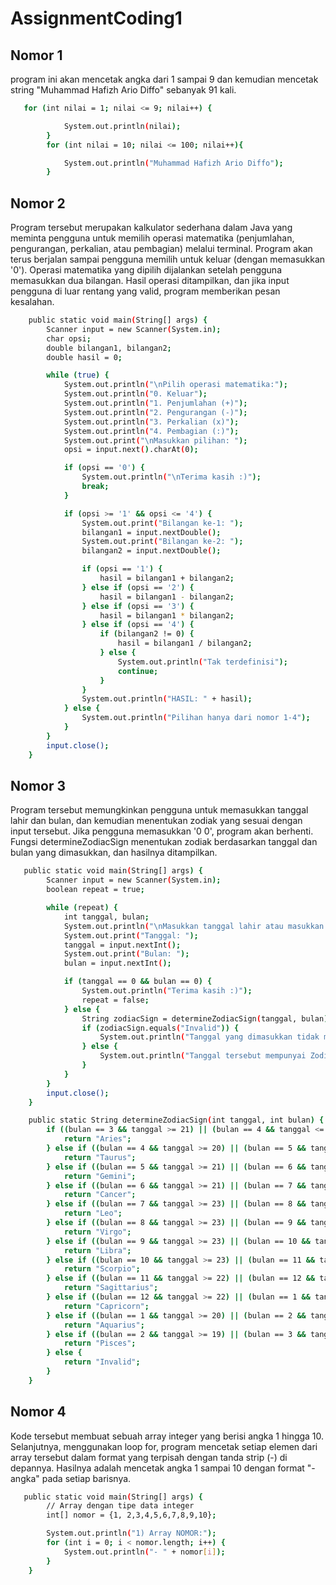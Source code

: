 # AssignmentCoding1

## Nomor 1
program ini akan mencetak angka dari 1 sampai 9 dan kemudian mencetak string "Muhammad Hafizh Ario Diffo" sebanyak 91 kali.
```sh
   for (int nilai = 1; nilai <= 9; nilai++) {

            System.out.println(nilai);
        }
        for (int nilai = 10; nilai <= 100; nilai++){

            System.out.println("Muhammad Hafizh Ario Diffo");
        }
   ```

## Nomor 2
Program tersebut merupakan kalkulator sederhana dalam Java yang meminta pengguna untuk memilih operasi matematika (penjumlahan, pengurangan, perkalian, atau pembagian) melalui terminal. Program akan terus berjalan sampai pengguna memilih untuk keluar (dengan memasukkan '0'). Operasi matematika yang dipilih dijalankan setelah pengguna memasukkan dua bilangan. Hasil operasi ditampilkan, dan jika input pengguna di luar rentang yang valid, program memberikan pesan kesalahan.
```sh
    public static void main(String[] args) {
        Scanner input = new Scanner(System.in);
        char opsi;
        double bilangan1, bilangan2;
        double hasil = 0;

        while (true) {
            System.out.println("\nPilih operasi matematika:");
            System.out.println("0. Keluar");
            System.out.println("1. Penjumlahan (+)");
            System.out.println("2. Pengurangan (-)");
            System.out.println("3. Perkalian (x)");
            System.out.println("4. Pembagian (:)");
            System.out.print("\nMasukkan pilihan: ");
            opsi = input.next().charAt(0);

            if (opsi == '0') {
                System.out.println("\nTerima kasih :)");
                break;
            }

            if (opsi >= '1' && opsi <= '4') {
                System.out.print("Bilangan ke-1: ");
                bilangan1 = input.nextDouble();
                System.out.print("Bilangan ke-2: ");
                bilangan2 = input.nextDouble();

                if (opsi == '1') {
                    hasil = bilangan1 + bilangan2;
                } else if (opsi == '2') {
                    hasil = bilangan1 - bilangan2;
                } else if (opsi == '3') {
                    hasil = bilangan1 * bilangan2;
                } else if (opsi == '4') {
                    if (bilangan2 != 0) {
                        hasil = bilangan1 / bilangan2;
                    } else {
                        System.out.println("Tak terdefinisi");
                        continue;
                    }
                }
                System.out.println("HASIL: " + hasil);
            } else {
                System.out.println("Pilihan hanya dari nomor 1-4");
            }
        }
        input.close();
    }
   ```

## Nomor 3
Program tersebut memungkinkan pengguna untuk memasukkan tanggal lahir dan bulan, dan kemudian menentukan zodiak yang sesuai dengan input tersebut. Jika pengguna memasukkan '0 0', program akan berhenti. Fungsi determineZodiacSign menentukan zodiak berdasarkan tanggal dan bulan yang dimasukkan, dan hasilnya ditampilkan.
```sh
   public static void main(String[] args) {
        Scanner input = new Scanner(System.in);
        boolean repeat = true;

        while (repeat) {
            int tanggal, bulan;
            System.out.println("\nMasukkan tanggal lahir atau masukkan 0 0 untuk keluar");
            System.out.print("Tanggal: ");
            tanggal = input.nextInt();
            System.out.print("Bulan: ");
            bulan = input.nextInt();

            if (tanggal == 0 && bulan == 0) {
                System.out.println("Terima kasih :)");
                repeat = false;
            } else {
                String zodiacSign = determineZodiacSign(tanggal, bulan);
                if (zodiacSign.equals("Invalid")) {
                    System.out.println("Tanggal yang dimasukkan tidak masuk akal");
                } else {
                    System.out.println("Tanggal tersebut mempunyai Zodiac " + zodiacSign);
                }
            }
        }
        input.close();
    }

    public static String determineZodiacSign(int tanggal, int bulan) {
        if ((bulan == 3 && tanggal >= 21) || (bulan == 4 && tanggal <= 19)) {
            return "Aries";
        } else if ((bulan == 4 && tanggal >= 20) || (bulan == 5 && tanggal <= 20)) {
            return "Taurus";
        } else if ((bulan == 5 && tanggal >= 21) || (bulan == 6 && tanggal <= 20)) {
            return "Gemini";
        } else if ((bulan == 6 && tanggal >= 21) || (bulan == 7 && tanggal <= 22)) {
            return "Cancer";
        } else if ((bulan == 7 && tanggal >= 23) || (bulan == 8 && tanggal <= 22)) {
            return "Leo";
        } else if ((bulan == 8 && tanggal >= 23) || (bulan == 9 && tanggal <= 22)) {
            return "Virgo";
        } else if ((bulan == 9 && tanggal >= 23) || (bulan == 10 && tanggal <= 22)) {
            return "Libra";
        } else if ((bulan == 10 && tanggal >= 23) || (bulan == 11 && tanggal <= 21)) {
            return "Scorpio";
        } else if ((bulan == 11 && tanggal >= 22) || (bulan == 12 && tanggal <= 21)) {
            return "Sagittarius";
        } else if ((bulan == 12 && tanggal >= 22) || (bulan == 1 && tanggal <= 19)) {
            return "Capricorn";
        } else if ((bulan == 1 && tanggal >= 20) || (bulan == 2 && tanggal <= 18)) {
            return "Aquarius";
        } else if ((bulan == 2 && tanggal >= 19) || (bulan == 3 && tanggal <= 20)) {
            return "Pisces";
        } else {
            return "Invalid";
        }
    }
   ```
## Nomor 4
Kode tersebut membuat sebuah array integer yang berisi angka 1 hingga 10. Selanjutnya, menggunakan loop for, program mencetak setiap elemen dari array tersebut dalam format yang terpisah dengan tanda strip (-) di depannya. Hasilnya adalah mencetak angka 1 sampai 10 dengan format "- angka" pada setiap barisnya.
```sh
   public static void main(String[] args) {
        // Array dengan tipe data integer
        int[] nomor = {1, 2,3,4,5,6,7,8,9,10};

        System.out.println("1) Array NOMOR:");
        for (int i = 0; i < nomor.length; i++) {
            System.out.println("- " + nomor[i]);
        }
    }
   ```
